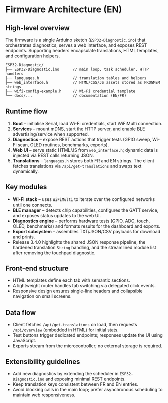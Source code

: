 # Firmware Architecture (EN)

## High-level overview
The firmware is a single Arduino sketch (`ESP32-Diagnostic.ino`) that orchestrates diagnostics, serves a web interface, and exposes REST endpoints. Supporting headers encapsulate translations, HTML templates, and configuration helpers.

```
ESP32-Diagnostic/
├── ESP32-Diagnostic.ino      // main loop, task scheduler, HTTP handlers
├── languages.h               // translation tables and helpers
├── web_interface.h           // HTML/CSS/JS assets stored as PROGMEM strings
├── wifi-config-example.h     // Wi-Fi credential template
└── docs/...                  // documentation (EN/FR)
```

## Runtime flow
1. **Boot** – initialise Serial, load Wi-Fi credentials, start WiFiMulti connection.
2. **Services** – mount mDNS, start the HTTP server, and enable BLE advertising/service when supported.
3. **Diagnostics** – expose REST actions that trigger tests (GPIO sweep, Wi-Fi scan, OLED routines, benchmarks, exports).
4. **Web UI** – serve static HTML/JS from `web_interface.h`; dynamic data is injected via REST calls returning JSON.
5. **Translations** – `languages.h` stores both FR and EN strings. The client fetches translations via `/api/get-translations` and swaps text dynamically.

## Key modules
- **Wi-Fi stack** – uses `WiFiMulti` to iterate over the configured networks until one connects.
- **BLE manager** – detects chip capabilities, configures the GATT service, and exposes status updates to the web UI.
- **Diagnostics engine** – performs hardware tests (GPIO, ADC, touch, OLED, benchmarks) and formats results for the dashboard and exports.
- **Export subsystem** – assembles TXT/JSON/CSV payloads for download and prints.
- Release 3.4.0 highlights the shared JSON response pipeline, the hardened translation `String` handling, and the streamlined module list after removing the touchpad diagnostic.

## Front-end structure
- HTML templates define each tab with semantic sections.
- A lightweight router handles tab switching via delegated click events.
- Responsive design ensures single-line headers and collapsible navigation on small screens.

## Data flow
- Client fetches `/api/get-translations` on load, then requests `/api/overview` (embedded in HTML) for initial stats.
- Test buttons trigger dedicated endpoints; responses update the UI using JavaScript.
- Exports stream from the microcontroller; no external storage is required.

## Extensibility guidelines
- Add new diagnostics by extending the scheduler in `ESP32-Diagnostic.ino` and exposing minimal REST endpoints.
- Keep translation keys consistent between FR and EN entries.
- Avoid blocking calls in the main loop; prefer asynchronous scheduling to maintain web responsiveness.
